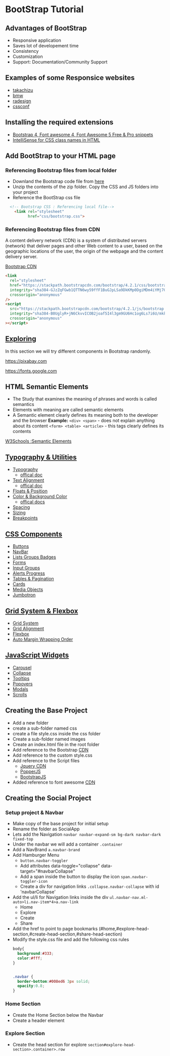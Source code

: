 # BootStrap Tutorial

## Advantages of BootStrap

- Responsive application
- Saves lot of developement time
- Consistency
- Customization
- Support: Documentation/Community Support

## Examples of some Responsice websites

- [takachizu](http://takachizu.org/)
- [bmw](https://www.bmw.com/en/automotive-life/autonomous-driving.html)
- [radesign](https://radesign.in/)
- [cssconf](https://2017.cssconf.eu/)

## Installing the required extensions

- [Bootstrap 4, Font awesome 4, Font Awesome 5 Free & Pro snippets](https://marketplace.visualstudio.com/items?itemName=thekalinga.bootstrap4-vscode)
- [IntelliSense for CSS class names in HTML
](https://marketplace.visualstudio.com/items?itemName=Zignd.html-css-class-completion)

## Add BootStrap to your HTML page

### Referencing Bootstrap files from local folder

- Downland the Bootstrap code file from [here](https://getbootstrap.com/docs/4.2/getting-started/download/)
- Unzip the contents of the zip folder. Copy the CSS and JS folders into your project
- Reference the BootStrap css file

```HTML
  <!-- Bootstrap CSS : Referencing local file-->
    <link rel="stylesheet"
          href="css/bootstrap.css">
```

### Referencing Bootstrap files from CDN

A content delivery network (CDN) is a system of distributed servers (network) that deliver pages and other Web content to a user, based on the geographic locations of the user, the origin of the webpage and the content delivery server.

[Bootstrap CDN](https://getbootstrap.com/docs/4.2/getting-started/download/#bootstrapcdn)

```html
<link
  rel="stylesheet"
  href="https://stackpath.bootstrapcdn.com/bootstrap/4.2.1/css/bootstrap.min.css"
  integrity="sha384-GJzZqFGwb1QTTN6wy59ffF1BuGJpLSa9DkKMp0DgiMDm4iYMj70gZWKYbI706tWS"
  crossorigin="anonymous"
/>
<script
  src="https://stackpath.bootstrapcdn.com/bootstrap/4.2.1/js/bootstrap.min.js"
  integrity="sha384-B0UglyR+jN6CkvvICOB2joaf5I4l3gm9GU6Hc1og6Ls7i6U/mkkaduKaBhlAXv9k"
  crossorigin="anonymous"
></script>
```

## [Exploring](http://www.costaivo.com/Tutorial-BootStrap/4_Bootstrap/2_Exploring)

In this section we will try different components in Bootstrap randomly.

https://pixabay.com

https://fonts.google.com

## HTML Semantic Elements
- The Study that examines the meaning of phrases and words is called semantics
- Elements with meaning are called semantic elements
- A Semantic element clearly defines its meaning both to the developer and the browser
 **Example:** `<div> <span>` - does not explain anything about its content
`<form> <table> <article>` - this tags clearly defines its contents

[W3Schools :Semantic Elements](https://www.w3schools.com/html/html5_semantic_elements.asp)

## [Typography & Utilities](http://www.costaivo.com/Tutorial-BootStrap/4_Bootstrap/3_Sandbox/2_2_basic_typography.html)
- [Typography](http://www.costaivo.com/Tutorial-BootStrap/4_Bootstrap/4_SandboxFinal/2_2_basic_typography.html)
  - [offical doc](https://getbootstrap.com/docs/4.1/content/typography/)
- [Text Alignment](http://www.costaivo.com/Tutorial-BootStrap/4_Bootstrap/4_SandboxFinal/2_3_text_alignment_display.html)
  - [offical doc](https://getbootstrap.com/docs/4.1/utilities/text/#text-alignment)
- [Floats & Position](http://www.costaivo.com/Tutorial-BootStrap/4_Bootstrap/4_SandboxFinal/2_4_floats_position.html)
- [Color & Background Color](http://www.costaivo.com/Tutorial-BootStrap/4_Bootstrap/4_SandboxFinal/2_5_colors_background.html)
  - [offical docs](https://getbootstrap.com/docs/4.1/utilities/colors/)
- [Spacing](http://www.costaivo.com/Tutorial-BootStrap/4_Bootstrap/4_SandboxFinal/2_5_colors_background.html)
- [Sizing](http://www.costaivo.com/Tutorial-BootStrap/4_Bootstrap/4_SandboxFinal/2_6_spacing.html)
- [Breakpoints](http://www.costaivo.com/Tutorial-BootStrap/4_Bootstrap/4_SandboxFinal/2_8_breakpoints.html)

## [CSS Components](http://www.costaivo.com/Tutorial-BootStrap/4_Bootstrap/3_Sandbox/3_2_buttons.html)
- [Buttons](http://www.costaivo.com/Tutorial-BootStrap/4_Bootstrap/4_SandboxFinal/3_2_buttons.html)
- [NavBar](http://www.costaivo.com/Tutorial-BootStrap/4_Bootstrap/4_SandboxFinal/3_3_navbar.html)
- [Lists Groups Badges](http://www.costaivo.com/Tutorial-BootStrap/4_Bootstrap/4_SandboxFinal/3_4_list_groups_badges.html)
- [Forms](http://www.costaivo.com/Tutorial-BootStrap/4_Bootstrap/4_SandboxFinal/3_5_forms.html)
- [Input Groups](http://www.costaivo.com/Tutorial-BootStrap/4_Bootstrap/4_SandboxFinal/3_6_input_groups.html)
- [Alerts Progress](http://www.costaivo.com/Tutorial-BootStrap/4_Bootstrap/4_SandboxFinal/3_7_alerts_progress.html)
- [Tables & Pagination](http://www.costaivo.com/Tutorial-BootStrap/4_Bootstrap/4_SandboxFinal/3_8_tables_pagination.html)
- [Cards](http://www.costaivo.com/Tutorial-BootStrap/4_Bootstrap/4_SandboxFinal/3_9_cards.html)
- [Media Objects](http://www.costaivo.com/Tutorial-BootStrap/4_Bootstrap/4_SandboxFinal/3_10_media_object.html)
- [Jumbotron](http://www.costaivo.com/Tutorial-BootStrap/4_Bootstrap/4_SandboxFinal/3_11_jumbotron.html)

## [Grid System & Flexbox](http://www.costaivo.com/Tutorial-BootStrap/4_Bootstrap/3_Sandbox/4_2_grid_system.html)
- [Grid System](http://www.costaivo.com/Tutorial-BootStrap/4_Bootstrap/4_SandboxFinal/4_2_grid_system.html)
- [Grid Alignment](http://www.costaivo.com/Tutorial-BootStrap/4_Bootstrap/4_SandboxFinal/4_3_grid_alignment.html)
- [Flexbox](http://www.costaivo.com/Tutorial-BootStrap/4_Bootstrap/4_SandboxFinal/4_4_flexbox.html)
- [Auto Margin Wrapping Order](http://www.costaivo.com/Tutorial-BootStrap/4_Bootstrap/4_5_auto_margins_wrapping_order.html)

## [JavaScript Widgets](http://www.costaivo.com/Tutorial-BootStrap/4_Bootstrap/3_Sandbox/5_2_carousel.html)
- [Carousel](http://www.costaivo.com/Tutorial-BootStrap/4_Bootstrap/4_SandboxFinal/4_SandboxFinal/5_2_carousel.html)
- [Collapse](http://www.costaivo.com/Tutorial-BootStrap/4_Bootstrap/4_SandboxFinal/5_3_collapse.html)
- [Tooltips](http://www.costaivo.com/Tutorial-BootStrap/4_Bootstrap/4_SandboxFinal/5_4_tooltips.html)
- [Popovers](http://www.costaivo.com/Tutorial-BootStrap/4_Bootstrap/4_SandboxFinal/5_5_popovers.html)
- [Modals](http://www.costaivo.com/Tutorial-BootStrap/4_Bootstrap/4_SandboxFinal/5_6_modals.html)
- [Scrolls](http://www.costaivo.com/Tutorial-BootStrap/4_Bootstrap/4_SandboxFinal/5_7_scrollspy.html)


## Creating the Base Project

- Add a new folder
- create a sub-folder named css
- create a file style.css inside the css folder
- Create a sub-folder named images
- Create an index.html file in the root folder
- Add reference to the Bootstrap [CDN](https://getbootstrap.com/docs/4.0/getting-started/introduction/#css)
- Add reference to the custom style.css
- Add reference to the Script files
  -  [Jquery CDN](http://code.jquery.com/) 
  -  [PopperJS](https://getbootstrap.com/docs/4.0/getting-started/introduction/#js)
  -  [BootstrapJS](https://getbootstrap.com/docs/4.0/getting-started/introduction/#js)  
-  Added reference to font awesome [CDN](https://fontawesome.com/start)  



## Creating the Social Project

### Setup project & Navbar
- Make copy of the base project for initial setup
- Rename the folder as SocialApp
- Lets add the Navigation `navbar navbar-expand-sm bg-dark navbar-dark fixed-top`
- Under the navbar we will add a container `.container`
- Add a NavBrand `a.navbar-brand`
- Add Hamburger Menu
  - `button.navbar-toggler`
  - Add attributes data-toggle="collapse" data-target="#navbarCollapse"
  - Add a span inside the button to display the icon `span.navbar-toggler-icon`
  - Create a div for navigation links `.collapse.navbar-collapse` with  id 'navbarCollapse'
- Add the ul/li for Navigation links inside the div `ul.navbar-nav.ml-auto>li.nav-item*4>a.nav-link`
  - Home
  - Explore
  - Create
  - Share
- Add the href to point to page bookmarks (#home,#explore-head-section,#create-head-section,#share-head-section)
- Modify the style.css file and add the following css rules
  ```css
  body{
    background:#333;
    color:#fff;
  }


  .navbar {
    border-bottom:#008ed6 3px solid;
    opacity:0.8;
  }
  ```
### Home Section
- Create the Home Section below the Navbar
- Create a header element

### Explore Section
- Create the head section for explore `section#explore-head-section>.container>.row`
